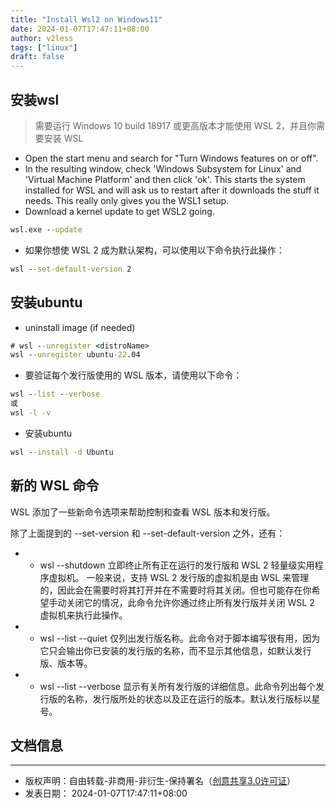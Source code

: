 ```yaml
---
title: "Install Wsl2 on Windows11"
date: 2024-01-07T17:47:11+08:00
author: v2less
tags: ["linux"]
draft: false
---
```


## 安装wsl
> 需要运行 Windows 10 build 18917 或更高版本才能使用 WSL 2，并且你需要安装 WSL

- Open the start menu and search for "Turn Windows features on or off".
- In the resulting window, check 'Windows Subsystem for Linux' and 'Virtual Machine Platform' and then click 'ok'. This starts the system installed for WSL and will ask us to restart after it downloads the stuff it needs. This really only gives you the WSL1 setup.
- Download a kernel update to get WSL2 going.
```cmd
wsl.exe --update
```
- 如果你想使 WSL 2 成为默认架构，可以使用以下命令执行此操作：
```cmd
wsl --set-default-version 2
```

## 安装ubuntu
- uninstall image (if needed)
```cmd
# wsl --unregister <distroName>
wsl --unregister ubuntu-22.04
```
- 要验证每个发行版使用的 WSL 版本，请使用以下命令：
```cmd
wsl --list --verbose
或
wsl -l -v
```
- 安装ubuntu
```cmd
wsl --install -d Ubuntu
```

## 新的 WSL 命令
WSL 添加了一些新命令选项来帮助控制和查看 WSL 版本和发行版。

除了上面提到的 --set-version 和 --set-default-version 之外，还有：

- - wsl --shutdown
立即终止所有正在运行的发行版和 WSL 2 轻量级实用程序虚拟机。
一般来说，支持 WSL 2 发行版的虚拟机是由 WSL 来管理的，因此会在需要时将其打开并在不需要时将其关闭。但也可能存在你希望手动关闭它的情况，此命令允许你通过终止所有发行版并关闭 WSL 2 虚拟机来执行此操作。
- - wsl --list --quiet
仅列出发行版名称。此命令对于脚本编写很有用，因为它只会输出你已安装的发行版的名称，而不显示其他信息，如默认发行版、版本等。
- - wsl --list --verbose
显示有关所有发行版的详细信息。此命令列出每个发行版的名称，发行版所处的状态以及正在运行的版本。默认发行版标以星号。







## 文档信息
---
- 版权声明：自由转载-非商用-非衍生-保持署名（[创意共享3.0许可证](https://creativecommons.org/licenses/by-nc-nd/3.0/deed.zh)）
- 发表日期： 2024-01-07T17:47:11+08:00
